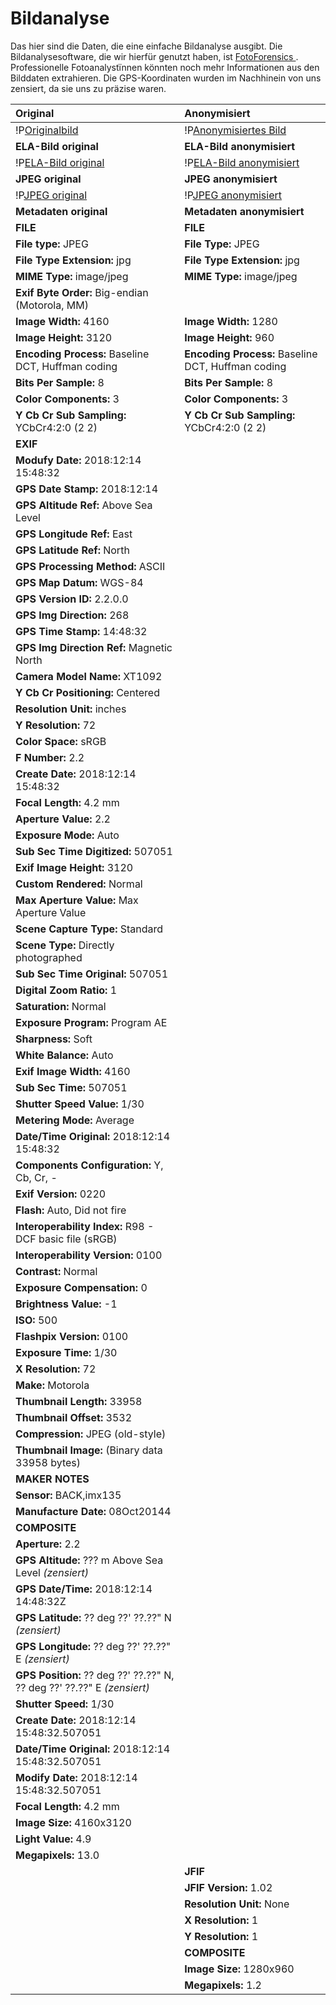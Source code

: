 # Bildanalyse
Das hier sind die Daten, die eine einfache Bildanalyse ausgibt. Die Bildanalysesoftware, die wir hierfür genutzt haben, ist [FotoForensics <i class="fas fa-external-link-alt"></i>](http://fotoforensics.com). Professionelle Fotoanalystïnnen könnten noch mehr Informationen aus den Bilddaten extrahieren.
Die GPS-Koordinaten wurden im Nachhinein von uns zensiert, da sie uns zu präzise waren.

| Original | Anonymisiert |
|:----------|:--------------|
| !P[Originalbild](/assets/img/analysis/o-image.jpg) | !P[Anonymisiertes Bild](/assets/img/analysis/a-image.jpg) |
| **ELA-Bild original** | **ELA-Bild anonymisiert** |
| !P[ELA-Bild original](/assets/img/analysis/o-ela.png) | !P[ELA-Bild anonymisiert](/assets/img/analysis/a-ela.png) |
| **JPEG original** | **JPEG anonymisiert** |
| !P[JPEG original](/assets/img/analysis/o-jpeg.png) | !P[JPEG anonymisiert](/assets/img/analysis/a-jpeg.png) |
| **Metadaten original** | **Metadaten anonymisiert** |
| **FILE** | **FILE** |
| **File type:** JPEG | **File Type:** JPEG |
| **File Type Extension:** jpg | **File Type Extension:** jpg |
| **MIME Type:** image/jpeg | **MIME Type:** image/jpeg |
| **Exif Byte Order:** Big-endian (Motorola, MM) |  |
| **Image Width:** 4160 | **Image Width:** 1280 |
| **Image Height:** 3120 | **Image Height:** 960 |
| **Encoding Process:** Baseline DCT, Huffman coding | **Encoding Process:** Baseline DCT, Huffman coding |
| **Bits Per Sample:** 8 | **Bits Per Sample:** 8 |
| **Color Components:** 3 | **Color Components:** 3 |
| **Y Cb Cr Sub Sampling:** YCbCr4:2:0 (2 2) | **Y Cb Cr Sub Sampling:** YCbCr4:2:0 (2 2) |
| **EXIF** |  |
| **Modufy Date:** 2018:12:14 15:48:32 |  |
| **GPS Date Stamp:** 2018:12:14 |  |
| **GPS Altitude Ref:** Above Sea Level |  |
| **GPS Longitude Ref:** East |  |
| **GPS Latitude Ref:** North |  |
| **GPS Processing Method:** ASCII |  |
| **GPS Map Datum:** WGS-84 |  |
| **GPS Version ID:** 2.2.0.0 |  |
| **GPS Img Direction:** 268 |  |
| **GPS Time Stamp:** 14:48:32 |  |
| **GPS Img Direction Ref:** Magnetic North |  |
| **Camera Model Name:** XT1092 |  |
| **Y Cb Cr Positioning:** Centered |  |
| **Resolution Unit:** inches |  |
| **Y Resolution:** 72  |  |
| **Color Space:** sRGB  |  |
| **F Number:** 2.2 |  |
| **Create Date:** 2018:12:14 15:48:32 |  |
| **Focal Length:** 4.2 mm |  |
| **Aperture Value:** 2.2 |  |
| **Exposure Mode:** Auto |  |
| **Sub Sec Time Digitized:** 507051 |  |
| **Exif Image Height:** 3120 |  |
| **Custom Rendered:** Normal |  |
| **Max Aperture Value:** Max Aperture Value |  |
| **Scene Capture Type:** Standard |  |
| **Scene Type:** Directly photographed |  |
| **Sub Sec Time Original:** 507051 |  |
| **Digital Zoom Ratio:** 1 |  |
| **Saturation:** Normal |  |
| **Exposure Program:** Program AE |  |
| **Sharpness:** Soft |  |
| **White Balance:** Auto |  |
| **Exif Image Width:** 4160 |  |
| **Sub Sec Time:** 507051 |  |
| **Shutter Speed Value:** 1/30 |  |
| **Metering Mode:** Average |  |
| **Date/Time Original:** 2018:12:14 15:48:32 |  |
| **Components Configuration:** Y, Cb, Cr, - |  |
| **Exif Version:** 0220 |  |
| **Flash:** Auto, Did not fire |  |
| **Interoperability Index:** R98 - DCF basic file (sRGB) |  |
| **Interoperability Version:** 0100 |  |
| **Contrast:** Normal |  |
| **Exposure Compensation:** 0 |  |
| **Brightness Value:** -1 |  |
| **ISO:** 500  |  |
| **Flashpix Version:** 0100 |  |
| **Exposure Time:** 1/30 |  |
| **X Resolution:** 72 |  |
| **Make:** Motorola |  |
| **Thumbnail Length:** 33958 |  |
| **Thumbnail Offset:** 3532 |  |
| **Compression:** JPEG (old-style) |  |
| **Thumbnail Image:** (Binary data 33958 bytes) |  |
| **MAKER NOTES** |  |
| **Sensor:** BACK,imx135 |  |
| **Manufacture Date:** 08Oct20144 |  |
| **COMPOSITE** |  |
| **Aperture:** 2.2 |  |
| **GPS Altitude:** ??? m Above Sea Level *(zensiert)* |  |
| **GPS Date/Time:** 2018:12:14 14:48:32Z |  |
| **GPS Latitude:** ?? deg ??\' ??.??\" N *(zensiert)* |  |
| **GPS Longitude:** ?? deg ??\' ??.??\" E *(zensiert)* |  |
| **GPS Position:** ?? deg ??\' ??.??\" N, ?? deg ??\' ??.??\" E *(zensiert)* |  |
| **Shutter Speed:** 1/30 |  |
| **Create Date:** 2018:12:14 15:48:32.507051 |  |
| **Date/Time Original:** 2018:12:14 15:48:32.507051 |  |
| **Modify Date:** 2018:12:14 15:48:32.507051 |  |
| **Focal Length:** 4.2 mm |  |
| **Image Size:** 4160x3120 |  |
| **Light Value:** 4.9 |  |
| **Megapixels:** 13.0 |  |
|  | **JFIF** |
|  | **JFIF Version:** 1.02 |
|  | **Resolution Unit:** None |
|  | **X Resolution:** 1 |
|  | **Y Resolution:** 1 |
|  | **COMPOSITE** |
|  | **Image Size:** 1280x960 |
|  | **Megapixels:** 1.2 |